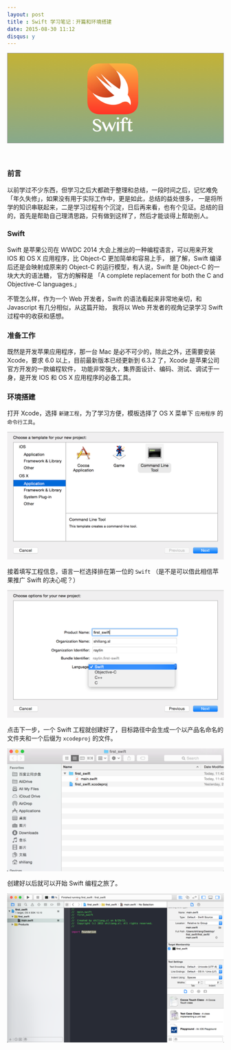 ```yaml
---
layout: post
title : Swift 学习笔记：开篇和环境搭建
date: 2015-08-30 11:12
disqus: y
---
```


![swift](/images/swift-learn-note-banner.png)

&nbsp;

### 前言

以前学过不少东西，但学习之后大都疏于整理和总结，一段时间之后，记忆难免 「年久失修」，如果没有用于实际工作中，更是如此，总结的益处很多，
一是将所学的知识串联起来，二是学习过程有个沉淀，日后再来看，也有个见证。总结的目的，首先是帮助自己理清思路，只有做到这样了，然后才能谈得上帮助别人。

### Swift

Swift 是苹果公司在 WWDC 2014 大会上推出的一种编程语言，可以用来开发 IOS 和 OS X 应用程序，比 Object-C 更加简单和容易上手，
据了解，Swift 编译后还是会映射成原来的 Object-C 的运行模型，有人说，Swift 是 Object-C 的一块大大的语法糖，
官方的解释是 「A complete replacement for both the C and Objective-C languages.」

不管怎么样，作为一个 Web 开发者，Swift 的语法看起来非常地亲切，和 Javascript 有几分相似，从这篇开始，
我将以 Web 开发者的视角记录学习 Swift 过程中的收获和感想。

### 准备工作

既然是开发苹果应用程序，那一台 Mac 是必不可少的，除此之外，还需要安装 Xcode，要求 6.0 以上，目前最新版本已经更新到 6.3.2 了，Xcode 是苹果公司官方开发的一款编程软件，
功能非常强大，集界面设计、编码、测试、调试于一身，是开发 IOS 和 OS X 应用程序的必备工具。

### 环境搭建

打开 Xcode，选择 `新建工程`，为了学习方便，模板选择了 OS X 菜单下 `应用程序` 的 `命令行工具`。

![swift](/images/swift-learn-note-start-1.png)

接着填写工程信息，语言一栏选择排在第一位的 `Swift` （是不是可以借此相信苹果推广 Swift 的决心呢？）

![Swift](/images/swift-learn-note-start-2.png)

点击下一步，一个 Swift 工程就创建好了，目标路径中会生成一个以产品名命名的文件夹和一个后缀为 `xcodeproj` 的文件。

![swift](/images/swift-learn-note-start-3.png)

创建好以后就可以开始 Swift 编程之旅了。

![swift](/images/swift-learn-note-start-4.png)